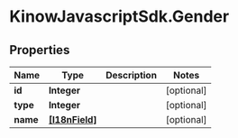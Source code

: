 # KinowJavascriptSdk.Gender

## Properties
Name | Type | Description | Notes
------------ | ------------- | ------------- | -------------
**id** | **Integer** |  | [optional] 
**type** | **Integer** |  | [optional] 
**name** | [**[I18nField]**](I18nField.md) |  | [optional] 


